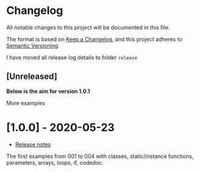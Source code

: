 # Changelog

All notable changes to this project will be documented in this file.

The format is based on [Keep a Changelog](https://keepachangelog.com/en/1.0.0/),
and this project adheres to [Semantic Versioning](https://semver.org/spec/v2.0.0.html).

I have moved all release log details to folder `release`

## [Unreleased]
**Below is the aim for version 1.0.1**

More examples

# [1.0.0] - 2020-05-23

* [Release notes](release/release-v1v0v0.md)

The first examples from 001 to 004 with classes, static/instance functions, parameters, arrays, loops, if, codedoc.


